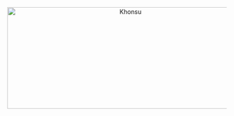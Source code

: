 <div align="center">
  <img align="center" width="550" height="234" alt="Khonsu" src="https://insidethemagic.net/wp-content/uploads/2022/04/Mr.-Knight-2-550x234.png"/>
</div>

